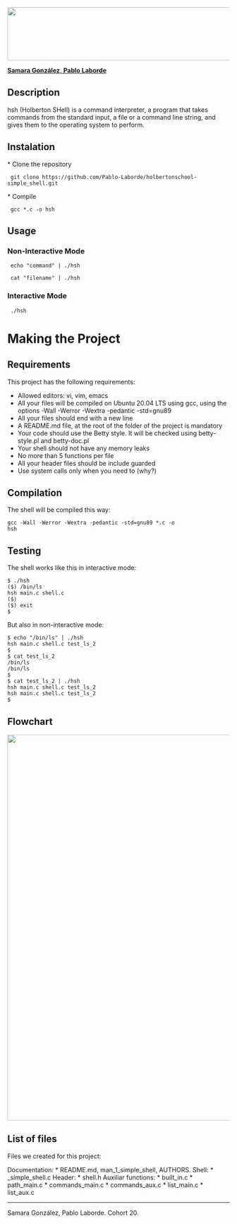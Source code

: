 <img src="https://i.postimg.cc/26vkFX6d/Holberton-Shell.jpg" width="1050" height="120">

<a href="https://github.com/444sami"> <strong>Samara González</strong>, </a>
<a href="https://github.com/Pablo-Laborde"> <strong>Pablo Laborde</strong> </a>

 <h2>
        <strong>Description</strong>
</h2>
<p>hsh (Holberton SHell) is a command interpreter, a program that takes commands from the standard input, a file or a command line string, and gives them to the operating system to perform.</p>

<h2><strong> Instalation </strong></h2>
<p>
* Clone the repository <pre><code> git clone https://github.com/Pablo-Laborde/holbertonschool-simple_shell.git </code></pre>
* Compile <pre><code> gcc *.c -o hsh </code></pre>
</p>
<h2> <strong> Usage </strong> </h2>
<h3> Non-Interactive Mode </h3>
<p>
<pre><code> echo "command" | ./hsh </code></pre>
<pre><code> cat "filename" | ./hsh </code></pre>
</p>
<h3> Interactive Mode </h3>
<p>
<pre><code> ./hsh </code></pre>
</p>



<h1>Making the Project</h1>
<h2><strong>Requirements</strong></h2>
<p>This project has the following requirements:

* Allowed editors: vi, vim, emacs
* All your files will be compiled on Ubuntu 20.04 LTS using gcc, using the options -Wall -Werror -Wextra -pedantic -std=gnu89
* All your files should end with a new line
* A README.md file, at the root of the folder of the project is mandatory
* Your code should use the Betty style. It will be checked using betty-style.pl and betty-doc.pl
* Your shell should not have any memory leaks
* No more than 5 functions per file
* All your header files should be include guarded
* Use system calls only when you need to (why?)</p>
<h2>
        <strong>Compilation</strong>
</h2>
<p>The shell will be compiled this way:

<code>gcc -Wall -Werror -Wextra -pedantic -std=gnu89 *.c -o hsh</code></p>
<h2>
        <strong>Testing</strong>
</h2>
<p>The shell works like this in interactive mode:

<pre><code>$ ./hsh
($) /bin/ls
hsh main.c shell.c
($)
($) exit
$</code></pre></p>
<p>But also in non-interactive mode:

<pre><code>$ echo "/bin/ls" | ./hsh
hsh main.c shell.c test_ls_2
$
$ cat test_ls_2
/bin/ls
/bin/ls
$
$ cat test_ls_2 | ./hsh
hsh main.c shell.c test_ls_2
hsh main.c shell.c test_ls_2
$</code></pre></p>
 <h2>
        <strong>Flowchart</strong>
</h2>
<p><img src="https://i.postimg.cc/k45ZS19S/Shell-Flowchart.jpg" width="784" height="872"></p>
 <h2>
        <strong>List of files</strong>
 </h2>
 <p>Files we created for this project:

  Documentation:
	* README.md, man_1_simple_shell, AUTHORS.
  Shell:
	* _simple_shell.c
  Header:
	* shell.h
  Auxiliar functions:
	* built_in.c
	* path_main.c
	* commands_main.c
	* commands_aux.c
	* list_main.c
	* list_aux.c
</p>
<hr>
Samara González, Pablo Laborde. Cohort 20.
